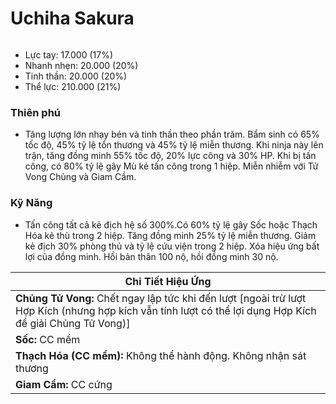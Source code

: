 # Uchiha Sakura

<figure><img src="../../.gitbook/assets/Uchiha_Sakura_S.Atk_.gif" alt=""><figcaption></figcaption></figure>

* Lực tay: 17.000 (17%)
* Nhanh nhẹn: 20.000 (20%)
* Tinh thần: 20.000 (20%)
* Thể lực: 210.000 (21%)

### Thiên phú

* Tăng lượng lớn nhạy bén và tinh thần theo phần trăm. Bẩm sinh có 65% tốc độ, 45% tỷ lệ tổn thương và 45% tỷ lệ miễn thương. Khi ninja này lên trận, tăng đồng minh 55% tốc độ, 20% lực công và 30% HP. Khi bị tấn công, có 80% tỷ lệ gây Mù kẻ tấn công trong 1 hiệp. Miễn nhiễm với Tử Vong Chủng và Giam Cầm.

### Kỹ Năng

* Tấn công tất cả kẻ địch hệ số 300%.Có 60% tỷ lệ gây Sốc hoặc Thạch Hóa kẻ thù trong 2 hiệp. Tăng đồng minh 25% tỷ lệ miễn thương. Giảm kẻ địch 30% phòng thủ và tỷ lệ cứu viện trong 2 hiệp. Xóa hiệu ứng bất lợi của đồng minh. Hồi bản thân 100 nộ, hồi đồng minh 30 nộ.

| Chi Tiết Hiệu Ứng                                                                                                                                          |
| ---------------------------------------------------------------------------------------------------------------------------------------------------------- |
| **Chủng Tử Vong:** Chết ngay lập tức khi đến lượt \[ngoài trừ lượt Hợp Kích (nhưng hợp kích vẫn tính lượt có thể lợi dụng Hợp Kích để giải Chủng Tử Vong)] |
| **Sốc:** CC mềm                                                                                                                                            |
| **Thạch Hóa (CC mềm):** Không thể hành động. Không nhận sát thương                                                                                         |
| **Giam Cầm:** CC cứng                                                                                                                                      |
